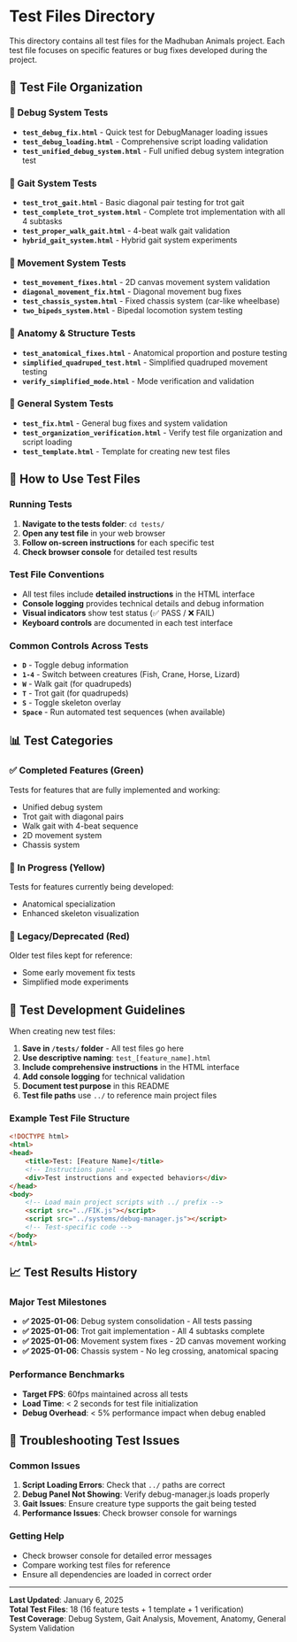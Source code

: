 # Test Files Directory

This directory contains all test files for the Madhuban Animals project. Each test file focuses on specific features or bug fixes developed during the project.

## 📁 Test File Organization

### 🔧 Debug System Tests
- **`test_debug_fix.html`** - Quick test for DebugManager loading issues
- **`test_debug_loading.html`** - Comprehensive script loading validation
- **`test_unified_debug_system.html`** - Full unified debug system integration test

### 🐎 Gait System Tests
- **`test_trot_gait.html`** - Basic diagonal pair testing for trot gait
- **`test_complete_trot_system.html`** - Complete trot implementation with all 4 subtasks
- **`test_proper_walk_gait.html`** - 4-beat walk gait validation
- **`hybrid_gait_system.html`** - Hybrid gait system experiments

### 🚶 Movement System Tests
- **`test_movement_fixes.html`** - 2D canvas movement system validation
- **`diagonal_movement_fix.html`** - Diagonal movement bug fixes
- **`test_chassis_system.html`** - Fixed chassis system (car-like wheelbase)
- **`two_bipeds_system.html`** - Bipedal locomotion system testing

### 🦴 Anatomy & Structure Tests
- **`test_anatomical_fixes.html`** - Anatomical proportion and posture testing
- **`simplified_quadruped_test.html`** - Simplified quadruped movement testing
- **`verify_simplified_mode.html`** - Mode verification and validation

### 🔧 General System Tests
- **`test_fix.html`** - General bug fixes and system validation
- **`test_organization_verification.html`** - Verify test file organization and script loading
- **`test_template.html`** - Template for creating new test files

## 🧪 How to Use Test Files

### Running Tests
1. **Navigate to the tests folder**: `cd tests/`
2. **Open any test file** in your web browser
3. **Follow on-screen instructions** for each specific test
4. **Check browser console** for detailed test results

### Test File Conventions
- All test files include **detailed instructions** in the HTML interface
- **Console logging** provides technical details and debug information
- **Visual indicators** show test status (✅ PASS / ❌ FAIL)
- **Keyboard controls** are documented in each test interface

### Common Controls Across Tests
- **`D`** - Toggle debug information
- **`1-4`** - Switch between creatures (Fish, Crane, Horse, Lizard)
- **`W`** - Walk gait (for quadrupeds)
- **`T`** - Trot gait (for quadrupeds)
- **`S`** - Toggle skeleton overlay
- **`Space`** - Run automated test sequences (when available)

## 📊 Test Categories

### ✅ Completed Features (Green)
Tests for features that are fully implemented and working:
- Unified debug system
- Trot gait with diagonal pairs
- Walk gait with 4-beat sequence
- 2D movement system
- Chassis system

### 🚧 In Progress (Yellow)
Tests for features currently being developed:
- Anatomical specialization
- Enhanced skeleton visualization

### 🔴 Legacy/Deprecated (Red)
Older test files kept for reference:
- Some early movement fix tests
- Simplified mode experiments

## 🎯 Test Development Guidelines

When creating new test files:

1. **Save in `/tests/` folder** - All test files go here
2. **Use descriptive naming**: `test_[feature_name].html`
3. **Include comprehensive instructions** in the HTML interface
4. **Add console logging** for technical validation
5. **Document test purpose** in this README
6. **Test file paths** use `../` to reference main project files

### Example Test File Structure
```html
<!DOCTYPE html>
<html>
<head>
    <title>Test: [Feature Name]</title>
    <!-- Instructions panel -->
    <div>Test instructions and expected behaviors</div>
</head>
<body>
    <!-- Load main project scripts with ../ prefix -->
    <script src="../FIK.js"></script>
    <script src="../systems/debug-manager.js"></script>
    <!-- Test-specific code -->
</body>
</html>
```

## 📈 Test Results History

### Major Test Milestones
- **✅ 2025-01-06**: Debug system consolidation - All tests passing
- **✅ 2025-01-06**: Trot gait implementation - All 4 subtasks complete
- **✅ 2025-01-06**: Movement system fixes - 2D canvas movement working
- **✅ 2025-01-06**: Chassis system - No leg crossing, anatomical spacing

### Performance Benchmarks
- **Target FPS**: 60fps maintained across all tests
- **Load Time**: < 2 seconds for test file initialization
- **Debug Overhead**: < 5% performance impact when debug enabled

## 🔧 Troubleshooting Test Issues

### Common Issues
1. **Script Loading Errors**: Check that `../` paths are correct
2. **Debug Panel Not Showing**: Verify debug-manager.js loads properly
3. **Gait Issues**: Ensure creature type supports the gait being tested
4. **Performance Issues**: Check browser console for warnings

### Getting Help
- Check browser console for detailed error messages
- Compare working test files for reference
- Ensure all dependencies are loaded in correct order

---

**Last Updated**: January 6, 2025  
**Total Test Files**: 18 (16 feature tests + 1 template + 1 verification)  
**Test Coverage**: Debug System, Gait Analysis, Movement, Anatomy, General System Validation